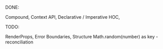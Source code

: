 DONE:

Compound,
Context API,
Declarative / Imperative
HOC,

TODO:

RenderProps,
Error Boundaries,
Structure
Math.random(number) as key - reconciliation
